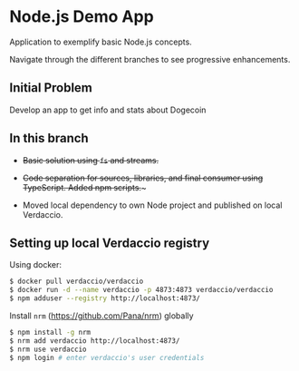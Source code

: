 # Node.js Demo App

Application to exemplify basic Node.js concepts.

Navigate through the different branches to see progressive enhancements.

## Initial Problem

Develop an app to get info and stats about Dogecoin  

## In this branch

* ~~Basic solution using `fs` and streams.~~

* ~~Code separation for sources, libraries, and final consumer using TypeScript. Added npm scripts.~~~

*  Moved local dependency to own Node project and published on local Verdaccio.

## Setting up local Verdaccio registry

Using docker:

```bash
$ docker pull verdaccio/verdaccio
$ docker run -d --name verdaccio -p 4873:4873 verdaccio/verdaccio
$ npm adduser --registry http://localhost:4873/
```

Install `nrm` (https://github.com/Pana/nrm) globally
```bash
$ npm install -g nrm
$ nrm add verdaccio http://localhost:4873/
$ nrm use verdaccio
$ npm login # enter verdaccio's user credentials 
```
